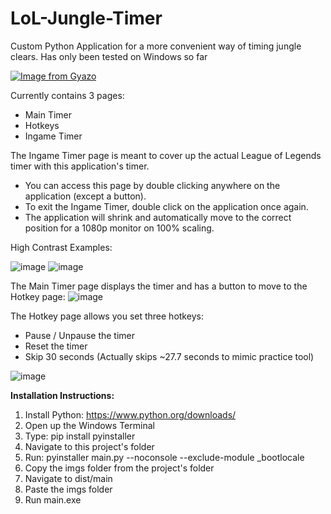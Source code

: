 # LoL-Jungle-Timer
Custom Python Application for a more convenient way of timing jungle clears.
Has only been tested on Windows so far

[![Image from Gyazo](https://i.gyazo.com/2f251da0d9d5fd371a774dc9895f2477.gif)](https://gyazo.com/2f251da0d9d5fd371a774dc9895f2477)

Currently contains 3 pages:
 - Main Timer
 - Hotkeys
 - Ingame Timer

The Ingame Timer page is meant to cover up the actual League of Legends timer with this application's timer.
 - You can access this page by double clicking anywhere on the application (except a button). 
 - To exit the Ingame Timer, double click on the application once again.
 - The application will shrink and automatically move to the correct position for a 1080p monitor on 100% scaling.

High Contrast Examples:

![image](https://user-images.githubusercontent.com/78941433/156722740-270d98ef-297e-4976-a267-92eb24768c83.png)
![image](https://user-images.githubusercontent.com/78941433/156722752-ce31a659-cefa-47c7-9c0c-2267e3e231d6.png)


The Main Timer page displays the timer and has a button to move to the Hotkey page:
![image](https://user-images.githubusercontent.com/78941433/156722155-a13a47b6-d0f7-4546-a8b5-64bd2dd96b31.png)

The Hotkey page allows you set three hotkeys:
 - Pause / Unpause the timer
 - Reset the timer
 - Skip 30 seconds (Actually skips ~27.7 seconds to mimic practice tool)

![image](https://user-images.githubusercontent.com/78941433/156722640-d379d042-de83-4694-856f-c5ca92734cbb.png)


**Installation Instructions:**
1. Install Python: https://www.python.org/downloads/
2. Open up the Windows Terminal
3. Type: pip install pyinstaller
4. Navigate to this project's folder
5. Run: pyinstaller main.py --noconsole --exclude-module _bootlocale
6. Copy the imgs folder from the project's folder
7. Navigate to dist/main
8. Paste the imgs folder
9. Run main.exe
